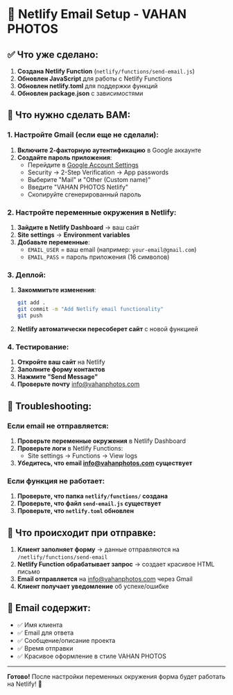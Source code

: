 # 📧 Netlify Email Setup - VAHAN PHOTOS

## ✅ Что уже сделано:

1. **Создана Netlify Function** (`netlify/functions/send-email.js`)
2. **Обновлен JavaScript** для работы с Netlify Functions
3. **Обновлен netlify.toml** для поддержки функций
4. **Обновлен package.json** с зависимостями

## 🚀 Что нужно сделать ВАМ:

### 1. Настройте Gmail (если еще не сделали):

1. **Включите 2-факторную аутентификацию** в Google аккаунте
2. **Создайте пароль приложения**:
   - Перейдите в [Google Account Settings](https://myaccount.google.com/)
   - Security → 2-Step Verification → App passwords
   - Выберите "Mail" и "Other (Custom name)"
   - Введите "VAHAN PHOTOS Netlify"
   - Скопируйте сгенерированный пароль

### 2. Настройте переменные окружения в Netlify:

1. **Зайдите в Netlify Dashboard** → ваш сайт
2. **Site settings** → **Environment variables**
3. **Добавьте переменные**:
   - `EMAIL_USER` = ваш email (например: `your-email@gmail.com`)
   - `EMAIL_PASS` = пароль приложения (16 символов)

### 3. Деплой:

1. **Закоммитьте изменения**:
   ```bash
   git add .
   git commit -m "Add Netlify email functionality"
   git push
   ```

2. **Netlify автоматически пересоберет сайт** с новой функцией

### 4. Тестирование:

1. **Откройте ваш сайт** на Netlify
2. **Заполните форму контактов**
3. **Нажмите "Send Message"**
4. **Проверьте почту** info@vahanphotos.com

## 🔧 Troubleshooting:

### Если email не отправляется:

1. **Проверьте переменные окружения** в Netlify Dashboard
2. **Проверьте логи** в Netlify Functions:
   - Site settings → Functions → View logs
3. **Убедитесь, что email info@vahanphotos.com существует**

### Если функция не работает:

1. **Проверьте, что папка `netlify/functions/` создана**
2. **Проверьте, что файл `send-email.js` существует**
3. **Проверьте, что `netlify.toml` обновлен**

## 📧 Что происходит при отправке:

1. **Клиент заполняет форму** → данные отправляются на `/netlify/functions/send-email`
2. **Netlify Function обрабатывает запрос** → создает красивое HTML письмо
3. **Email отправляется** на info@vahanphotos.com через Gmail
4. **Клиент получает уведомление** об успехе/ошибке

## 🎨 Email содержит:

- ✅ Имя клиента
- ✅ Email для ответа  
- ✅ Сообщение/описание проекта
- ✅ Время отправки
- ✅ Красивое оформление в стиле VAHAN PHOTOS

---

**Готово!** После настройки переменных окружения форма будет работать на Netlify! 🎉
